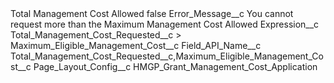 <?xml version="1.0" encoding="UTF-8"?>
<CustomMetadata xmlns="http://soap.sforce.com/2006/04/metadata" xmlns:xsi="http://www.w3.org/2001/XMLSchema-instance" xmlns:xsd="http://www.w3.org/2001/XMLSchema">
    <label>Total Management Cost Allowed</label>
    <protected>false</protected>
    <values>
        <field>Error_Message__c</field>
        <value xsi:type="xsd:string">You cannot request more than the Maximum Management Cost Allowed</value>
    </values>
    <values>
        <field>Expression__c</field>
        <value xsi:type="xsd:string">Total_Management_Cost_Requested__c &gt; Maximum_Eligible_Management_Cost__c</value>
    </values>
    <values>
        <field>Field_API_Name__c</field>
        <value xsi:type="xsd:string">Total_Management_Cost_Requested__c,Maximum_Eligible_Management_Cost__c</value>
    </values>
    <values>
        <field>Page_Layout_Config__c</field>
        <value xsi:type="xsd:string">HMGP_Grant_Management_Cost_Application</value>
    </values>
</CustomMetadata>
